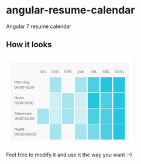 # angular-resume-calendar
Angular 7 resume calendar

## How it looks
![alt text](https://github.com/RusEu/angular-resume-calendar/blob/master/calendar.png)

Feel free to modify it and use it the way you want :-)
